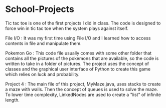 # School-Projects
  Tic tac toe is one of the first projects I did in class. The code is designed to force win in tic tac toe when the system plays against itself.
  
  File I/O : It was my first time using File I/O and I learned how to access contents in file and manipulate them.
  
  Pokemon Go : This code file usually comes with some other folder that contains all the pictures of the pokemons that are available, so the code is written to take in a folder of pictures. The project uses the concept of classes and the graphical user interface of Python to create this game which relies on luck and probability.
  
  Project 4 : The main file of this project, MyMaze.java, uses stacks to create a maze with walls. Then the concept of queues is used to solve the maze. To lower time complexity, LinkedNodes are used to create a "list" of infinite length.
